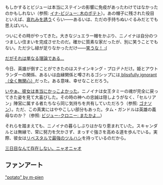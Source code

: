 <!-- title: ニノイナ -->
<!-- status: 生存 -->

もしかするとビジューは本当にステインの影響に免疫があったわけではなかったのかもしれない（参照: [イナ-ビジュー: 木のポテト](#edge:bijou-ina)）。あの帽子に残された役目といえば、[哀れみを誘う](https://youtu.be/l9HKSDG50HM?t=4659s)くらい――あるいは、ただの手持ちぬいぐるみだとでも思えばいい。

ついにその時がやってきた。大きなジュエラー帽をかぶり、ニノイナは自分のつつましい住まいを完成させたのだ。確かに質素な家だったが、別に笑うことでもない。ただ少し緑が足りなかっただけ――[笑うな！ :(](https://youtu.be/l9HKSDG50HM?t=4659s)

[だがそれは単なる理論である…](#embed:https://youtu.be/l9HKSDG50HM?t=6292s)

今日、英雄が倒すことができたのはステインキング・プロ*テト*だけ。姫とアウトランダーの関係、あるいは血縁関係と噂されるゴシップには[ blissfully ignorant（全く無関心）](https://youtu.be/l9HKSDG50HM?t=7182s)だった。ある意味、幸せなことだろう。

[いやぁ、彼女は本当にかっこよかった](https://youtu.be/qV7dgz75tVo)。ニノイナは女王タミーの魂が完全に戻ってきた姿を見て大喜びした。その時の神への忠誠は隠しようがなく、「セルリアン」陣営に属する者たちなら同じ気持ちを共有していただろう（参照: [ゴナソン](#node:gigi)）。ただ、この真実にはややこしい部分もあった。タム・ガンドルは英雄の義母なのか？（参照: [ビジュー-クロニー: またかよ…](#edge:bijou-kronii)）

それらを踏まえても、ニノイナの暮らしぶりはかなり恵まれていた。スキャンダルとは無縁で、常に努力を欠かさず、まっすぐ強さを高める道を歩んでいる。実際、彼女は[リベスタルで最強のツルハシ](https://youtu.be/l9HKSDG50HM?t=15902s)を持っているのだから。

[三日目なんて存在しない。ニャオニャオ](#embed:https://youtu.be/l9HKSDG50HM?t=16400s)

## ファンアート

["potato" by m-pien](https://x.com/mpien6/status/1920134834791600586)

<!-- kronii, bijou, kiara, gigi ,shiori -->
